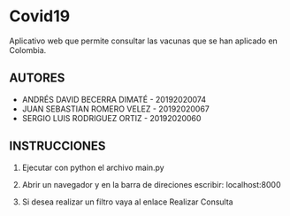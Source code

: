 # Covid19
Aplicativo web que permite consultar las vacunas que se han aplicado en Colombia.

## AUTORES

* ANDRÉS DAVID BECERRA DIMATÉ - 20192020074 <br>
* JUAN SEBASTIAN ROMERO VELEZ - 20192020067 <br>
* SERGIO LUIS RODRIGUEZ ORTIZ - 20192020060 <br>

## INSTRUCCIONES

1) Ejecutar con python el archivo main.py

2) Abrir un navegador y en la barra de direciones escribir: localhost:8000

3) Si desea realizar un filtro vaya al enlace Realizar Consulta
